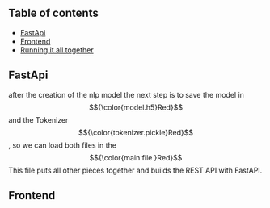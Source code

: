 ## Table of contents
* [FastApi](#fastapi)
* [Frontend](#frontend)
* [Running it all together](#Running-it-all-together)


## FastApi
after the creation of the nlp model the next step is to save the model in $${\color{model.h5}Red}$$ and the Tokenizer $${\color{tokenizer.pickle}Red}$$ ,
so we can load both files in the $${\color{main file }Red}$$ This file puts all other pieces together and builds the REST API with FastAPI.


## Frontend
